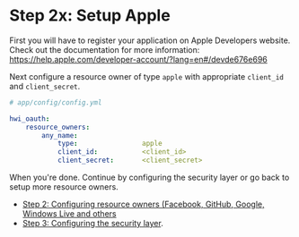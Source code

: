 Step 2x: Setup Apple
=====================
First you will have to register your application on Apple Developers website. Check out the
documentation for more information: https://help.apple.com/developer-account/?lang=en#/devde676e696

Next configure a resource owner of type `apple` with appropriate
`client_id` and `client_secret`.

```yaml
# app/config/config.yml

hwi_oauth:
    resource_owners:
        any_name:
            type:                apple
            client_id:           <client_id>
            client_secret:       <client_secret>
```

When you're done. Continue by configuring the security layer or go back to
setup more resource owners.

- [Step 2: Configuring resource owners (Facebook, GitHub, Google, Windows Live and others](../2-configuring_resource_owners.md)
- [Step 3: Configuring the security layer](../3-configuring_the_security_layer.md).
